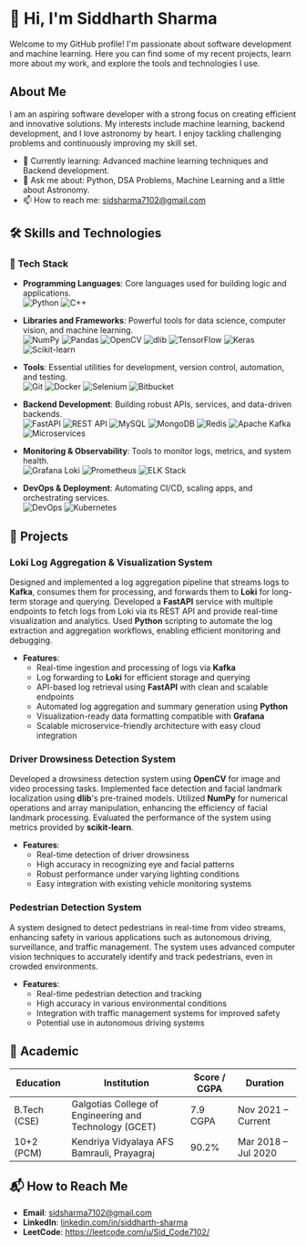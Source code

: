 # 👋 Hi, I'm Siddharth Sharma

Welcome to my GitHub profile! I'm passionate about software development and machine learning. Here you can find some of my recent projects, learn more about my work, and explore the tools and technologies I use.


## About Me

I am an aspiring software developer with a strong focus on creating efficient and innovative solutions. My interests include machine learning, backend development, and I love astronomy by heart. I enjoy tackling challenging problems and continuously improving my skill set.

- 🌱 Currently learning: Advanced machine learning techniques and Backend development.
- 💬 Ask me about: Python, DSA Problems, Machine Learning and a little about Astronomy.
- 📫 How to reach me: sidsharma7102@gmail.com

## 🛠️ Skills and Technologies

### 🚀 Tech Stack

- **Programming Languages**: Core languages used for building logic and applications.  
  ![Python](https://img.shields.io/badge/-Python-333333?style=flat&logo=python) ![C++](https://img.shields.io/badge/-C++-333333?style=flat&logo=c%2B%2B)

- **Libraries and Frameworks**: Powerful tools for data science, computer vision, and machine learning.  
  ![NumPy](https://img.shields.io/badge/-NumPy-333333?style=flat&logo=numpy) ![Pandas](https://img.shields.io/badge/-Pandas-333333?style=flat&logo=pandas) ![OpenCV](https://img.shields.io/badge/-OpenCV-333333?style=flat&logo=opencv) ![dlib](https://img.shields.io/badge/-dlib-333333?style=flat&logo=lib) ![TensorFlow](https://img.shields.io/badge/-TensorFlow-333333?style=flat&logo=tensorflow) ![Keras](https://img.shields.io/badge/-Keras-333333?style=flat&logo=keras) ![Scikit-learn](https://img.shields.io/badge/-Scikit--learn-333333?style=flat&logo=scikit-learn)

- **Tools**: Essential utilities for development, version control, automation, and testing.  
  ![Git](https://img.shields.io/badge/-Git-333333?style=flat&logo=git) ![Docker](https://img.shields.io/badge/-Docker-333333?style=flat&logo=docker) ![Selenium](https://img.shields.io/badge/-Selenium-333333?style=flat&logo=selenium) ![Bitbucket](https://img.shields.io/badge/-Bitbucket-333333?style=flat&logo=bitbucket)

- **Backend Development**: Building robust APIs, services, and data-driven backends.  
  ![FastAPI](https://img.shields.io/badge/-FastAPI-333333?style=flat&logo=fastapi) ![REST API](https://img.shields.io/badge/-REST%20API-333333?style=flat&logo=api) ![MySQL](https://img.shields.io/badge/-MySQL-333333?style=flat&logo=mysql) ![MongoDB](https://img.shields.io/badge/-MongoDB-333333?style=flat&logo=mongodb) ![Redis](https://img.shields.io/badge/-Redis-333333?style=flat&logo=redis) ![Apache Kafka](https://img.shields.io/badge/-Kafka-333333?style=flat&logo=apachekafka) ![Microservices](https://img.shields.io/badge/-Microservices-333333?style=flat&logo=microgen)

- **Monitoring & Observability**: Tools to monitor logs, metrics, and system health.  
  ![Grafana Loki](https://img.shields.io/badge/-Grafana%20Loki-333333?style=flat&logo=grafana) ![Prometheus](https://img.shields.io/badge/-Prometheus-333333?style=flat&logo=prometheus) ![ELK Stack](https://img.shields.io/badge/-ELK%20Stack-333333?style=flat&logo=elasticstack)

- **DevOps & Deployment**: Automating CI/CD, scaling apps, and orchestrating services.  
  ![DevOps](https://img.shields.io/badge/-DevOps-333333?style=flat&logo=dev.to) ![Kubernetes](https://img.shields.io/badge/-Kubernetes-333333?style=flat&logo=kubernetes)


## 🚀 Projects

### Loki Log Aggregation & Visualization System
Designed and implemented a log aggregation pipeline that streams logs to **Kafka**, consumes them for processing, and forwards them to **Loki** for long-term storage and querying. Developed a **FastAPI** service with multiple endpoints to fetch logs from Loki via its REST API and provide real-time visualization and analytics. Used **Python** scripting to automate the log extraction and aggregation workflows, enabling efficient monitoring and debugging.

- **Features**:
  - Real-time ingestion and processing of logs via **Kafka**
  - Log forwarding to **Loki** for efficient storage and querying
  - API-based log retrieval using **FastAPI** with clean and scalable endpoints
  - Automated log aggregation and summary generation using **Python**
  - Visualization-ready data formatting compatible with **Grafana**
  - Scalable microservice-friendly architecture with easy cloud integration

### Driver Drowsiness Detection System
Developed a drowsiness detection system using **OpenCV** for image and video processing tasks. Implemented face detection and facial landmark localization using **dlib**'s pre-trained models. Utilized **NumPy** for numerical operations and array manipulation, enhancing the efficiency of facial landmark processing. Evaluated the performance of the system using metrics provided by **scikit-learn**.

- **Features**:
  - Real-time detection of driver drowsiness
  - High accuracy in recognizing eye and facial patterns
  - Robust performance under varying lighting conditions
  - Easy integration with existing vehicle monitoring systems
  
### Pedestrian Detection System
A system designed to detect pedestrians in real-time from video streams, enhancing safety in various applications such as autonomous driving, surveillance, and traffic management. The system uses advanced computer vision techniques to accurately identify and track pedestrians, even in crowded environments.

- **Features**:
  - Real-time pedestrian detection and tracking
  - High accuracy in various environmental conditions
  - Integration with traffic management systems for improved safety
  - Potential use in autonomous driving systems
    
## 📔 Academic

| Education       | Institution                                   | Score / CGPA | Duration              |
|-----------------|-----------------------------------------------|-------------|---------------------|
| B.Tech (CSE)    | Galgotias College of Engineering and Technology (GCET) | 7.9 CGPA    | Nov 2021 – Current |
| 10+2 (PCM)      | Kendriya Vidyalaya AFS Bamrauli, Prayagraj    | 90.2%       | Mar 2018 – Jul 2020 |



## 📬 How to Reach Me

- **Email**: sidsharma7102@gmail.com
- **LinkedIn**: [linkedin.com/in/siddharth-sharma](https://www.linkedin.com/in/siddharth-sharma-1a0301234/)
- **LeetCode**: https://leetcode.com/u/Sid_Code7102/

        
